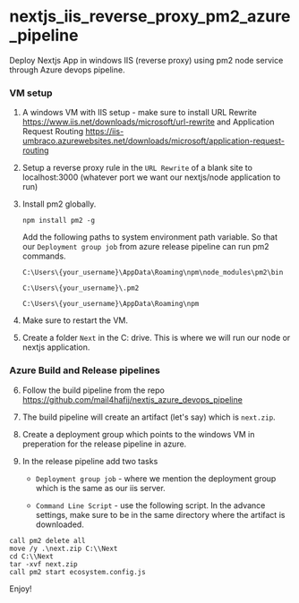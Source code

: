 # nextjs_iis_reverse_proxy_pm2_azure_pipeline
Deploy Nextjs App in windows IIS (reverse proxy) using pm2 node service through Azure devops pipeline.

### VM setup
1. A windows VM with IIS setup   - make sure to install URL Rewrite https://www.iis.net/downloads/microsoft/url-rewrite and Application Request Routing https://iis-umbraco.azurewebsites.net/downloads/microsoft/application-request-routing
2. Setup a reverse proxy rule in the ```URL Rewrite``` of a blank site to localhost:3000 (whatever port we want our nextjs/node application to run)
3. Install pm2 globally.

   ```npm install pm2 -g```
   
   Add the following paths to system environment path variable. So that our ```Deployment group job``` from azure release pipeline can run pm2 commands.
   
   ```
   C:\Users\{your_username}\AppData\Roaming\npm\node_modules\pm2\bin
   ```
   ```
   C:\Users\{your_username}\.pm2
   ```
   ```
   C:\Users\{your_username}\AppData\Roaming\npm
   ```
   
5. Make sure to restart the VM.
6. Create a folder ```Next``` in the C: drive. This is where we will run our node or nextjs application.
   
### Azure Build and Release pipelines   
6. Follow the build pipeline from the repo https://github.com/mail4hafij/nextjs_azure_devops_pipeline
7. The build pipeline will create an artifact (let's say) which is ```next.zip```.
8. Create a deployment group which points to the windows VM in preperation for the release pipeline in azure.
9. In the release pipeline add two tasks 
    
   - ```Deployment group job``` - where we mention the deployment group which is the same as our iis server.
   
   - ```Command Line Script``` - use the following script. In the advance settings, make sure to be in the same directory where the artifact is downloaded.

```
call pm2 delete all
move /y .\next.zip C:\\Next
cd C:\\Next
tar -xvf next.zip
call pm2 start ecosystem.config.js 
```

Enjoy!
